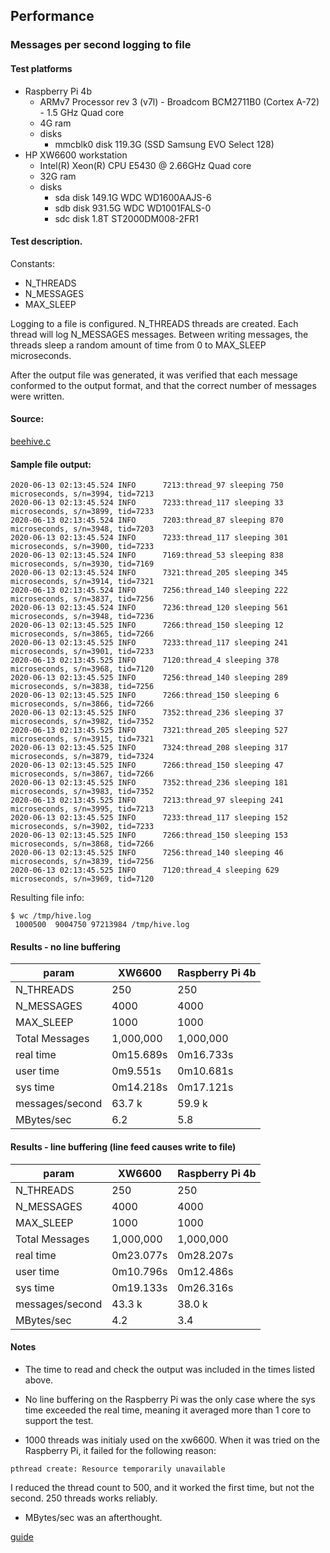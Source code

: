 ## Performance

### Messages per second logging to file
#### Test platforms
- Raspberry Pi 4b
  - ARMv7 Processor rev 3 (v7l) - Broadcom BCM2711B0 (Cortex A-72) - 1.5 GHz Quad core
  - 4G ram
  - disks
    - mmcblk0   disk 119.3G (SSD Samsung EVO Select 128)
- HP XW6600 workstation
  - Intel(R) Xeon(R) CPU E5430 @ 2.66GHz Quad core
  - 32G ram
  - disks
    - sda   disk  149.1G WDC WD1600AAJS-6
    - sdb   disk  931.5G WDC WD1001FALS-0
    - sdc   disk    1.8T ST2000DM008-2FR1

#### Test description.
Constants:
- N_THREADS
- N_MESSAGES
- MAX_SLEEP

Logging to a file is configured.
N_THREADS threads are created. Each thread will log N_MESSAGES messages.
Between writing messages, the threads sleep a random amount of time from 0 to
MAX_SLEEP microseconds.

After the output file was generated, it was verified that each message
conformed to the output format, and that the correct number of messages
were written.

#### Source:

[beehive.c](demo/beehive.c)

#### Sample file output:

```
2020-06-13 02:13:45.524 INFO      7213:thread_97 sleeping 750 microseconds, s/n=3994, tid=7213
2020-06-13 02:13:45.524 INFO      7233:thread_117 sleeping 33 microseconds, s/n=3899, tid=7233
2020-06-13 02:13:45.524 INFO      7203:thread_87 sleeping 870 microseconds, s/n=3948, tid=7203
2020-06-13 02:13:45.524 INFO      7233:thread_117 sleeping 301 microseconds, s/n=3900, tid=7233
2020-06-13 02:13:45.524 INFO      7169:thread_53 sleeping 838 microseconds, s/n=3930, tid=7169
2020-06-13 02:13:45.524 INFO      7321:thread_205 sleeping 345 microseconds, s/n=3914, tid=7321
2020-06-13 02:13:45.524 INFO      7256:thread_140 sleeping 222 microseconds, s/n=3837, tid=7256
2020-06-13 02:13:45.524 INFO      7236:thread_120 sleeping 561 microseconds, s/n=3948, tid=7236
2020-06-13 02:13:45.525 INFO      7266:thread_150 sleeping 12 microseconds, s/n=3865, tid=7266
2020-06-13 02:13:45.525 INFO      7233:thread_117 sleeping 241 microseconds, s/n=3901, tid=7233
2020-06-13 02:13:45.525 INFO      7120:thread_4 sleeping 378 microseconds, s/n=3968, tid=7120
2020-06-13 02:13:45.525 INFO      7256:thread_140 sleeping 289 microseconds, s/n=3838, tid=7256
2020-06-13 02:13:45.525 INFO      7266:thread_150 sleeping 6 microseconds, s/n=3866, tid=7266
2020-06-13 02:13:45.525 INFO      7352:thread_236 sleeping 37 microseconds, s/n=3982, tid=7352
2020-06-13 02:13:45.525 INFO      7321:thread_205 sleeping 527 microseconds, s/n=3915, tid=7321
2020-06-13 02:13:45.525 INFO      7324:thread_208 sleeping 317 microseconds, s/n=3879, tid=7324
2020-06-13 02:13:45.525 INFO      7266:thread_150 sleeping 47 microseconds, s/n=3867, tid=7266
2020-06-13 02:13:45.525 INFO      7352:thread_236 sleeping 181 microseconds, s/n=3983, tid=7352
2020-06-13 02:13:45.525 INFO      7213:thread_97 sleeping 241 microseconds, s/n=3995, tid=7213
2020-06-13 02:13:45.525 INFO      7233:thread_117 sleeping 152 microseconds, s/n=3902, tid=7233
2020-06-13 02:13:45.525 INFO      7266:thread_150 sleeping 153 microseconds, s/n=3868, tid=7266
2020-06-13 02:13:45.525 INFO      7256:thread_140 sleeping 46 microseconds, s/n=3839, tid=7256
2020-06-13 02:13:45.525 INFO      7120:thread_4 sleeping 629 microseconds, s/n=3969, tid=7120
```

Resulting file info:
```
$ wc /tmp/hive.log
 1000500  9004750 97213984 /tmp/hive.log
```

#### Results - no line buffering

 param         | XW6600 | Raspberry Pi 4b
---------------|--------|----------------
N_THREADS      | 250    | 250
N_MESSAGES     | 4000   | 4000
MAX_SLEEP      | 1000   | 1000
Total Messages | 1,000,000 | 1,000,000
real time      | 0m15.689s | 0m16.733s
user time      | 0m9.551s  | 0m10.681s
sys time       | 0m14.218s | 0m17.121s
messages/second | 63.7 k | 59.9 k
MBytes/sec     | 6.2       | 5.8


#### Results - line buffering (line feed causes write to file)

 param         | XW6600 | Raspberry Pi 4b
---------------|--------|----------------
N_THREADS      | 250    | 250
N_MESSAGES     | 4000   | 4000
MAX_SLEEP      | 1000   | 1000
Total Messages | 1,000,000 | 1,000,000
real time      | 0m23.077s | 0m28.207s
user time      | 0m10.796s | 0m12.486s
sys time       | 0m19.133s | 0m26.316s
messages/second | 43.3 k | 38.0 k
MBytes/sec     | 4.2       | 3.4

#### Notes
- The time to read and check the output was included in the times
listed above.

- No line buffering on the Raspberry Pi was the only case where the sys time
exceeded the real time, meaning it averaged more than 1 core to support the
test.

- 1000 threads was initialy used on the xw6600. When it was tried on the
Raspberry Pi, it failed for the following reason:
```
pthread create: Resource temporarily unavailable
```
I reduced the thread count to 500, and it worked the first time, but not
the second. 250 threads works reliably.

- MBytes/sec was an afterthought.

[guide](./guide.md)

